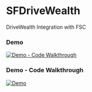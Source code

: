 # SFDriveWealth
DriveWealth Integration with FSC



### Demo
[![Demo - Code Walkthrough](https://img.youtube.com/vi/OerssMR5LoU/0.jpg)](https://www.youtube.com/watch?v=OerssMR5LoU)


### Demo - Code Walkthrough
[![Demo](https://img.youtube.com/vi/9iY6kuC1cYs/0.jpg)](https://www.youtube.com/watch?v=9iY6kuC1cYs)
